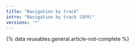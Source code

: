 ```yaml
---
title: "Navigation by track"
intro: "Navigation by track (GPX)"
versions: '*'
---
```

{% data reusables.general.article-not-complete %}